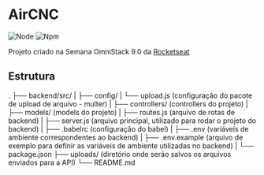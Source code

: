 # AirCNC

![Node](https://img.shields.io/badge/node-10.16.3-green) ![Npm](https://img.shields.io/badge/nvm-6.9.0-green)

Projeto criado na Semana OmniStack 9.0 da [Rocketseat](https://rocketseat.com.br)

## Estrutura
.
├── backend/src/
|   ├── config/
|       └── upload.js (configuração do pacote de upload de arquivo - multer)
|   ├── controllers/  (controllers do projeto)
|   ├── models/       (models do projeto)
|   ├── routes.js     (arquivo de rotas de backend)
|   ├── server.js     (arquivo principal, utilizado para rodar o projeto do backend)
|   ├── .babelrc      (configuração do babel)
|   ├── .env          (variáveis de ambiente correspondentes ao backend)
|   ├── .env.example  (arquivo de exemplo para definir as variáveis de ambiente utilizadas no backend)
|   └── package.json
├── uploads/          (diretório onde serão salvos os arquivos enviados para a API)
└── README.md
